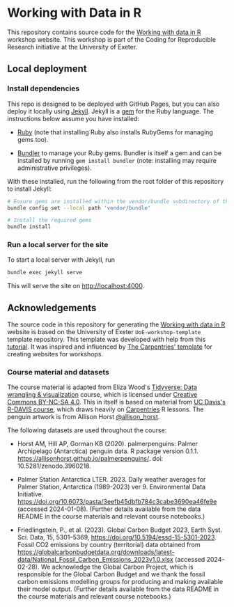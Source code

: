 # Working with Data in R

This repository contains source code for the [Working with data in R](https://uniexeterrse.github.io/r-data-course/)
workshop website. This workshop is part of the Coding for Reproducible Research
initiative at the University of Exeter.

## Local deployment

### Install dependencies

This repo is designed to be deployed with GitHub Pages, but you can also deploy
it locally using [Jekyll](https://jekyllrb.com/). Jekyll is a
[gem](https://guides.rubygems.org/) for the Ruby language. The instructions
below assume you have installed:

* [Ruby](https://www.ruby-lang.org/) (note that installing Ruby also installs
  RubyGems for managing gems too).

* [Bundler](https://bundler.io/) to manage your Ruby gems. Bundler is itself a
  gem and can be installed by running `gem install bundler` (note: installing
  may require administrative privileges).

With these installed, run the following from the root folder of this
repository to install Jekyll:

```bash
# Ensure gems are installed within the vendor/bundle subdirectory of the repo
bundle config set --local path 'vendor/bundle'

# Install the required gems
bundle install
```


### Run a local server for the site

To start a local server with Jekyll, run

```bash
bundle exec jekyll serve
```

This will serve the site on <http://localhost:4000>.


## Acknowledgements

The source code in this repository for generating the
[Working with data in R](https://uniexeterrse.github.io/r-data-course/)
website is based on the University of Exeter `UoE-workshop-template` template
repository. This template was developed with help from this
[tutorial](https://github.com/evanwill/go-go-ghpages). It was inspired and
influenced by [The Carpentries' template](https://github.com/carpentries/workshop-template)
for creating websites for workshops.


### Course material and datasets

The course material is adapted from Eliza Wood's
<a href="https://liza-wood.github.io/tidyverse_intro/" target="_blank" rel="external noreferrer">Tidyverse: Data wrangling & visualization</a>
course, which is licensed under
<a href="https://creativecommons.org/licenses/by-nc-sa/4.0/" target="_blank" rel="external noreferrer">Creative Commons BY-NC-SA 4.0</a>.
This in itself is based on material from <a href="https://gge-ucd.github.io/R-DAVIS/index.html" target="_blank" rel="external noreferrer">UC Davis's R-DAVIS course</a>,
which draws heavily on <a href="https://datacarpentry.org/R-ecology-lesson/" target="_blank" rel="external noreferrer">Carpentries</a> R lessons.
The penguin artwork is from Allison Horst <a href="https://allisonhorst.com/" target="_blank" rel="external noreferrer">@allison_horst</a>.

The following datasets are used throughout the course:

- Horst AM, Hill AP, Gorman KB (2020). palmerpenguins: Palmer Archipelago
  (Antarctica) penguin data. R package version 0.1.1.
  <a href="https://allisonhorst.github.io/palmerpenguins/" target="_blank" rel="external noreferrer">https://allisonhorst.github.io/palmerpenguins/</a>.
  doi: 10.5281/zenodo.3960218.

- Palmer Station Antarctica LTER. 2023. Daily weather averages for Palmer Station,
  Antarctica (1989-2023) ver 9. Environmental Data Initiative.
  <a href="https://doi.org/10.6073/pasta/3eefb45dbfb784c3cabe3690ea46fe9e" target="_blank" rel="external noreferrer">https://doi.org/10.6073/pasta/3eefb45dbfb784c3cabe3690ea46fe9e</a>
  (accessed 2024-01-08). (Further details available from the data README in the
  course materials and relevant course notebooks.)

- Friedlingstein, P., et al. (2023). Global Carbon Budget 2023, Earth Syst. Sci.
  Data, 15, 5301–5369, <a href="https://doi.org/10.5194/essd-15-5301-2023" target="_blank" rel="external noreferrer">https://doi.org/10.5194/essd-15-5301-2023</a>.
  Fossil CO2 emissions by country (territorial) data obtained from
  <a href="https://globalcarbonbudgetdata.org/downloads/latest-data/National_Fossil_Carbon_Emissions_2023v1.0.xlsx" target="_blank" rel="external noreferrer">https://globalcarbonbudgetdata.org/downloads/latest-data/National_Fossil_Carbon_Emissions_2023v1.0.xlsx</a>
  (accessed 2024-02-28). We acknowledge the Global Carbon Project, which is
  responsible for the Global Carbon Budget and we thank the fossil carbon
  emissions modelling groups for producing and making available their model
  output. (Further details available from the data README in the course
  materials and relevant course notebooks.)

